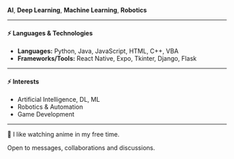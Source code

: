 **AI**, **Deep Learning**, **Machine Learning**, **Robotics**

---

#### ⚡ Languages & Technologies
- **Languages:** Python, Java, JavaScript, HTML, C++, VBA
- **Frameworks/Tools:** React Native, Expo, Tkinter, Django, Flask

---

#### ⚡ Interests  
- Artificial Intelligence, DL, ML
- Robotics & Automation
- Game Development

---

🌱 I like watching anime in my free time.

Open to messages, collaborations and discussions.


